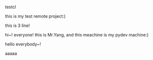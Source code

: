 testcl

this is my test remote project:)


this is 3 line!

hi~! everyone! this is Mr.Yang, and this meachine is my pydev machine:)

hello everybody~!

aaaaa
